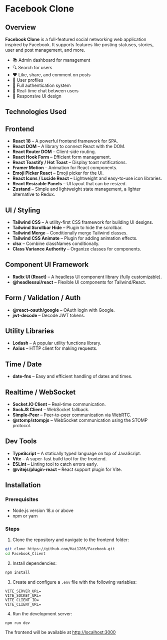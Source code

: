 # Facebook Clone

## Overview

**Facebook Clone** is a full-featured social networking web application inspired by Facebook. It supports features like posting statuses, stories, user and post management, and more.

- 📚 Admin dashboard for management
- 🔍 Search for users
- ❤️ Like, share, and comment on posts
- 👤 User profiles
- 🔐 Full authentication system
- 💬 Real-time chat between users
- 📱 Responsive UI design

## Technologies Used

## Frontend

- **React 18** – A powerful frontend framework for SPA.
- **React DOM** – A library to connect React with the DOM.
- **React Router DOM** – Client-side routing.
- **React Hook Form** – Efficient form management.
- **React Toastify / Hot Toast** – Display toast notifications.
- **Framer Motion** – Animation for React components.
- **Emoji Picker React** – Emoji picker for the UI.
- **React Icons / Lucide React** – Lightweight and easy-to-use icon libraries.
- **React Resizable Panels** – UI layout that can be resized.
- **Zustand** – Simple and lightweight state management, a lighter alternative to Redux.

## UI / Styling

- **Tailwind CSS** – A utility-first CSS framework for building UI designs.
- **Tailwind Scrollbar Hide** – Plugin to hide the scrollbar.
- **Tailwind Merge** – Conditionally merge Tailwind classes.
- **Tailwind CSS Animate** – Plugin for adding animation effects.
- **clsx** – Combine classNames conditionally.
- **Class Variance Authority** – Organize classes for components.

## Component UI Framework

- **Radix UI (React)** – A headless UI component library (fully customizable).
- **@headlessui/react** – Flexible UI components for Tailwind/React.

## Form / Validation / Auth

- **@react-oauth/google** – OAuth login with Google.
- **jwt-decode** – Decode JWT tokens.

## Utility Libraries

- **Lodash** – A popular utility functions library.
- **Axios** – HTTP client for making requests.

## Time / Date

- **date-fns** – Easy and efficient handling of dates and times.

## Realtime / WebSocket

- **Socket.IO Client** – Real-time communication.
- **SockJS Client** – WebSocket fallback.
- **Simple-Peer** – Peer-to-peer communication via WebRTC.
- **@stomp/stompjs** – WebSocket communication using the STOMP protocol.

## Dev Tools

- **TypeScript** – A statically typed language on top of JavaScript.
- **Vite** – A super-fast build tool for the frontend.
- **ESLint** – Linting tool to catch errors early.
- **@vitejs/plugin-react** – React support plugin for Vite.

## Installation

### Prerequisites

- Node.js version 18.x or above
- npm or yarn

### Steps

1. Clone the repository and navigate to the frontend folder:

```bash
git clone https://github.com/Hai1205/Facebook.git
cd Facebook_Client
```

2. Install dependencies:

```bash
npm install
```

3. Create and configure a `.env` file with the following variables:

```env
VITE_SERVER_URL=
VITE_SOCKET_URL=
VITE_CLIENT_ID=
VITE_CLIENT_URL=
```

4. Run the development server:

```bash
npm run dev
```

The frontend will be available at [http://localhost:3000](http://localhost:3000)